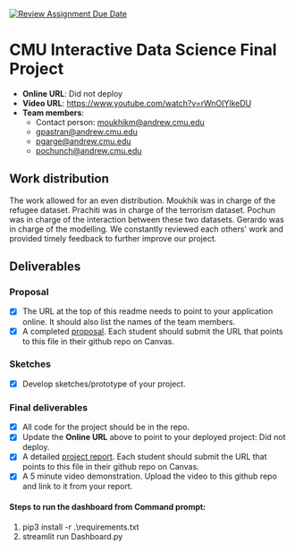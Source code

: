 [![Review Assignment Due Date](https://classroom.github.com/assets/deadline-readme-button-24ddc0f5d75046c5622901739e7c5dd533143b0c8e959d652212380cedb1ea36.svg)](https://classroom.github.com/a/NxMd-3_v)
# CMU Interactive Data Science Final Project

* **Online URL**: Did not deploy
* **Video URL**: https://www.youtube.com/watch?v=rWnOIYlkeDU
* **Team members**:
  * Contact person: moukhikm@andrew.cmu.edu
  * gpastran@andrew.cmu.edu
  * pgarge@andrew.cmu.edu
  * pochunch@andrew.cmu.edu

## Work distribution

The work allowed for an even distribution. Moukhik was in charge of the refugee dataset. Prachiti was in charge of the terrorism dataset. Pochun was in charge of the interaction between these two datasets. Gerardo was in charge of the modelling. We constantly reviewed each others' work and provided timely feedback to further improve our project. 


## Deliverables

### Proposal

- [x] The URL at the top of this readme needs to point to your application online. It should also list the names of the team members.
- [x] A completed [proposal](Proposal.md). Each student should submit the URL that points to this file in their github repo on Canvas.

### Sketches

- [x] Develop sketches/prototype of your project.

### Final deliverables

- [x] All code for the project should be in the repo.
- [x] Update the **Online URL** above to point to your deployed project: Did not deploy.
- [x] A detailed [project report](Report.md).  Each student should submit the URL that points to this file in their github repo on Canvas.
- [x] A 5 minute video demonstration.  Upload the video to this github repo and link to it from your report.

#### Steps to run the dashboard from Command prompt:
1) pip3 install -r .\requirements.txt
2) streamlit run Dashboard.py

